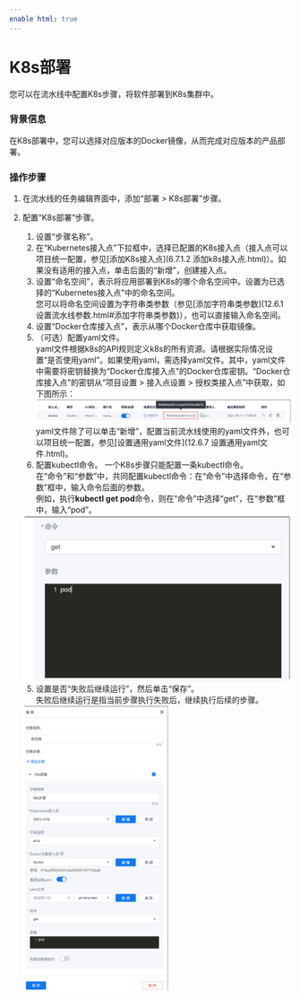 ```yaml
---
enable html: true
---
```

# K8s部署

您可以在流水线中配置K8s步骤，将软件部署到K8s集群中。

### 背景信息
在K8s部署中，您可以选择对应版本的Docker镜像，从而完成对应版本的产品部署。

### 操作步骤
1. 在流水线的任务编辑界面中，添加“部署 > K8s部署”步骤。
2. 配置“K8s部署”步骤。
   1. 设置“步骤名称”。
   2. 在“Kubernetes接入点”下拉框中，选择已配置的K8s接入点（接入点可以项目统一配置，参见[添加K8s接入点](6.7.1.2 添加k8s接入点.html)）。如果没有适用的接入点，单击后面的“新增”，创建接入点。              
   3. 设置“命名空间”，表示将应用部署到K8s的哪个命名空间中。设置为已选择的“Kubernetes接入点”中的命名空间。                
        您可以将命名空间设置为字符串类参数（参见[添加字符串类参数](12.6.1 设置流水线参数.html#添加字符串类参数)），也可以直接输入命名空间。         
   4. 设置“Docker仓库接入点”，表示从哪个Docker仓库中获取镜像。        
   3. （可选）配置yaml文件。                                 
       yaml文件根据k8s的API规则定义k8s的所有资源。请根据实际情况设置“是否使用yaml”。如果使用yaml，需选择yaml文件。其中，yaml文件中需要将密钥替换为“Docker仓库接入点”的Docker仓库密钥。“Docker仓库接入点”的密钥从“项目设置 > 接入点设置 > 授权类接入点”中获取，如下图所示：      
        <img src="fig/流水线-k8s-docker密钥.png" style="zoom:50%">                         
       yaml文件除了可以单击“新增”，配置当前流水线使用的yaml文件外，也可以项目统一配置，参见[设置通用yaml文件](12.6.7 设置通用yaml文件.html)。                                   
   4. 配置kubectl命令。
    一个K8s步骤只能配置一条kubectl命令。                     
    在“命令”和“参数”中，共同配置kubectl命令：在“命令”中选择命令，在“参数”框中，输入命令后面的参数。                               
    例如，执行**kubectl get pod**命令，则在“命令”中选择“get”，在“参数”框中，输入“pod”。         
    <img src="fig/流水线-k8s-02.png" style="zoom:50%">

   5. 设置是否“失败后继续运行”，然后单击“保存”。                           
         失败后继续运行是指当前步骤执行失败后，继续执行后续的步骤。                                    
    <img src="fig/流水线-k8s-03.png" style="zoom:50%">

